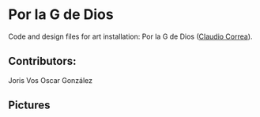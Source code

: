 # Por la G de Dios

Code and design files for art installation: Por la G de Dios ([Claudio Correa](http://claudio-correa.com/)).

## Contributors:

Joris Vos
Oscar González

## Pictures


